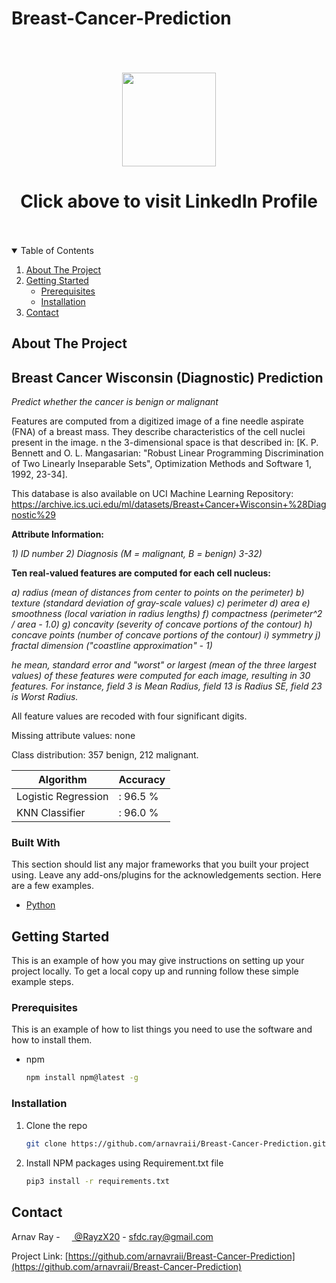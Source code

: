 # Breast-Cancer-Prediction
<br>
<br>
<br>

<div align="center">
 <a href="https://www.linkedin.com/in/rayzx/">
    <img src="https://raw.githubusercontent.com/soroushchehresa/github-readme-linkedin/master/linkedin-github.png" width="150" />
  </a>


# Click above to visit LinkedIn Profile

</div>

<br>
<br>

<!-- TABLE OF CONTENTS -->
<details open="open">
  <summary>Table of Contents</summary>
  <ol>
    <li>
      <a href="#about-the-project">About The Project</a>
    </li>
    <li>
      <a href="#getting-started">Getting Started</a>
      <ul>
        <li><a href="#prerequisites">Prerequisites</a></li>
        <li><a href="#installation">Installation</a></li>
      </ul>
    </li>
    <li><a href="#contact">Contact</a></li>
  </ol>
</details>



<!-- ABOUT THE PROJECT -->
## About The Project

## Breast Cancer Wisconsin (Diagnostic) Prediction
*Predict whether the cancer is benign or malignant*

Features are computed from a digitized image of a fine needle aspirate (FNA) of a breast mass. They describe characteristics of the cell nuclei present in the image. n the 3-dimensional space is that described in: [K. P. Bennett and O. L. Mangasarian: "Robust Linear Programming Discrimination of Two Linearly Inseparable Sets", Optimization Methods and Software 1, 1992, 23-34].

This database is also available on UCI Machine Learning Repository: https://archive.ics.uci.edu/ml/datasets/Breast+Cancer+Wisconsin+%28Diagnostic%29

**Attribute Information:**

*1) ID number 2) Diagnosis (M = malignant, B = benign) 3-32)*

**Ten real-valued features are computed for each cell nucleus:**

*a) radius (mean of distances from center to points on the perimeter) b) texture (standard deviation of gray-scale values) c) perimeter d) area e) smoothness (local variation in radius lengths) f) compactness (perimeter^2 / area - 1.0) g) concavity (severity of concave portions of the contour) h) concave points (number of concave portions of the contour) i) symmetry j) fractal dimension ("coastline approximation" - 1)*

*he mean, standard error and "worst" or largest (mean of the three largest values) of these features were computed for each image, resulting in 30 features. For instance, field 3 is Mean Radius, field 13 is Radius SE, field 23 is Worst Radius.*

All feature values are recoded with four significant digits.

Missing attribute values: none

Class distribution: 357 benign, 212 malignant.


Algorithm                  | Accuracy
-----------                | --------
Logistic Regression        |: 96.5 %
KNN Classifier             |: 96.0 %


### Built With

This section should list any major frameworks that you built your project using. Leave any add-ons/plugins for the acknowledgements section. Here are a few examples.
* [Python](https://www.python.org)



<!-- GETTING STARTED -->
## Getting Started

This is an example of how you may give instructions on setting up your project locally.
To get a local copy up and running follow these simple example steps.

### Prerequisites

This is an example of how to list things you need to use the software and how to install them.
* npm
  ```sh
  npm install npm@latest -g
  ```

### Installation

1. Clone the repo
   ```sh
   git clone https://github.com/arnavraii/Breast-Cancer-Prediction.git
   ```
2. Install NPM packages using Requirement.txt file
   ```sh
   pip3 install -r requirements.txt
   ```

<!-- CONTACT -->
## Contact

Arnav Ray - [<img src="https://upload.wikimedia.org/wikipedia/de/9/9f/Twitter_bird_logo_2012.svg" width="15" /> @RayzX20](https://twitter.com/RayzX20) - sfdc.ray@gmail.com

Project Link: [https://github.com/arnavraii/Breast-Cancer-Prediction](https://github.com/arnavraii/Breast-Cancer-Prediction)

